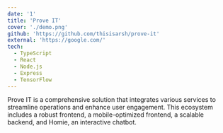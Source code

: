 ```yaml
---
date: '1'
title: 'Prove IT'
cover: './demo.png'
github: 'https://github.com/thisisarsh/prove-it'
external: 'https://google.com/'
tech:
  - TypeScript
  - React
  - Node.js
  - Express
  - TensorFlow
---
```


Prove IT is a comprehensive solution that integrates various services to streamline operations and enhance user engagement. This ecosystem includes a robust frontend, a mobile-optimized frontend, a scalable backend, and Homie, an interactive chatbot.
